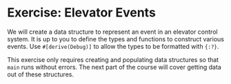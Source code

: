# Exercise: Elevator Events

We will create a data structure to represent an event in an elevator control
system. It is up to you to define the types and functions to construct various
events. Use `#[derive(Debug)]` to allow the types to be formatted with `{:?}`.

This exercise only requires creating and populating data structures so that
`main` runs without errors. The next part of the course will cover getting data
out of these structures.
